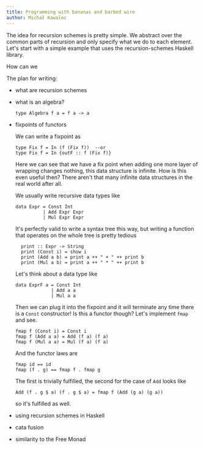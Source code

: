 ```yaml
---
title: Programming with bananas and barbed wire
author: Michał Kawalec
---
```


The idea for recursion schemes is pretty simple. We abstract over the
common parts of recursion and only specify what we do to each element.
Let's start with a simple example that uses the recursion-schemes
Haskell library.

How can we 

The plan for writing:
- what are recursion schemes
- what is an algebra?

    `type Algebra f a = f a -> a`

- fixpoints of functors

    We can write a fixpoint as 
    
    ```
    type Fix f = In (f (Fix f))  --or
    type Fix f = In {outF :: f (Fix f)}
    ```

    Here we can see that we have a fix point when adding one more layer
    of wrapping changes nothing, this data structure is infinite. How is
    this even useful then? There aren't that many infinite data
    structures in the real world after all.

    We usually write recursive data types like 
      
      data Expr = Const Int
                | Add Expr Expr
                | Mul Expr Expr
    
    It's perfectly valid to write a syntax tree this way, but writing a
    function that operates on the whole tree is pretty tedious

    ```
      print :: Expr -> String
      print (Const i) = show i
      print (Add a b) = print a ++ " + " ++ print b
      print (Mul a b) = print a ++ " * " ++ print b
    ```


    Let's think about a data type like

      data ExprF a = Const Int
                   | Add a a
                   | Mul a a

    Then we can plug it into the fixpoint and it will terminate any time
    there is a `Const` constructor! Is this a functor though? Let's
    implement `fmap` and see.

    ```
    fmap f (Const i) = Const i
    fmap f (Add a a) = Add (f a) (f a)
    fmap f (Mul a a) = Mul (f a) (f a)
    ```

    And the functor laws are
    ```
    fmap id == id
    fmap (f . g) == fmap f . fmap g
    ```
    The first is trivially fulfilled, the second for the case of `Add`
    looks like
    ```
    Add (f . g $ a) (f . g $ a) = fmap f (Add (g a) (g a))
    ```
    so it's fulfilled as well.




- using recursion schemes in Haskell
- cata fusion
- similarity to the Free Monad
